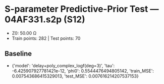 # S-parameter Predictive-Prior Test — 04AF331.s2p (S12)
- Z0: 50.00 Ω
- Train points: 282  |  Test points: 70

## Baseline
- {'model': 'delay+poly_complex_logf(deg=3)', 'tau': -6.425907927781421e-12, 'phi0': 0.5544476494805142, 'train_MSE': 0.007543686415329013, 'test_MSE': 0.007616214207537153}
